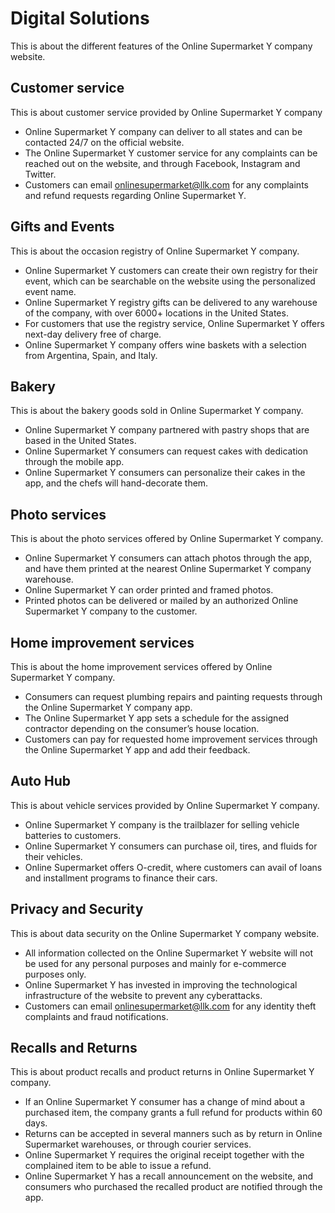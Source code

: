 # Digital Solutions

This is about the different features of the Online Supermarket Y company website.

## Customer service

This is about customer service provided by Online Supermarket Y company

- Online Supermarket Y company can deliver to all states and can be contacted 24/7 on the official website.
- The Online Supermarket Y customer service for any complaints can be reached out on the website, and through Facebook, Instagram and Twitter.
- Customers can email onlinesupermarket@llk.com for any complaints and refund requests regarding Online Supermarket Y.

## Gifts and Events

This is about the occasion registry of Online Supermarket Y company.

- Online Supermarket Y customers can create their own registry for their event, which can be searchable on the website using the personalized event name.
- Online Supermarket Y registry gifts can be delivered to any warehouse of the company, with over 6000+ locations in the United States.
- For customers that use the registry service, Online Supermarket Y offers next-day delivery free of charge.
- Online Supermarket Y company offers wine baskets with a selection from Argentina, Spain, and Italy.

## Bakery

This is about the bakery goods sold in Online Supermarket Y company.

- Online Supermarket Y company partnered with pastry shops that are based in the United States.
- Online Supermarket Y consumers can request cakes with dedication through the mobile app.
- Online Supermarket Y consumers can personalize their cakes in the app, and the chefs will hand-decorate them.

## Photo services

This is about the photo services offered by Online Supermarket Y company.

- Online Supermarket Y consumers can attach photos through the app, and have them printed at the nearest Online Supermarket Y company warehouse.
- Online Supermarket Y can order printed and framed photos.
- Printed photos can be delivered or mailed by an authorized Online Supermarket Y company to the customer.

## Home improvement services

This is about the home improvement services offered by Online Supermarket Y company.

- Consumers can request plumbing repairs and painting requests through the Online Supermarket Y company app.
- The Online Supermarket Y app sets a schedule for the assigned contractor depending on the consumer’s house location.
- Customers can pay for requested home improvement services through the Online Supermarket Y app and add their feedback.

## Auto Hub

This is about vehicle services provided by Online Supermarket Y company.

- Online Supermarket Y company is the trailblazer for selling vehicle batteries to customers.
- Online Supermarket Y consumers can purchase oil, tires, and fluids for their vehicles.
- Online Supermarket offers O-credit, where customers can avail of loans and installment programs to finance their cars.

## Privacy and Security

This is about data security on the Online Supermarket Y company website.

- All information collected on the Online Supermarket Y website will not be used for any personal purposes and mainly for e-commerce purposes only.
- Online Supermarket Y has invested in improving the technological infrastructure of the website to prevent any cyberattacks.
- Customers can email onlinesupermarket@llk.com for any identity theft complaints and fraud notifications.

## Recalls and Returns

This is about product recalls and product returns in Online Supermarket Y company.

- If an Online Supermarket Y consumer has a change of mind about a purchased item, the company grants a full refund for products within 60 days.
- Returns can be accepted in several manners such as by return in Online Supermarket warehouses, or through courier services.
- Online Supermarket Y requires the original receipt together with the complained item to be able to issue a refund.
- Online Supermarket Y has a recall announcement on the website, and consumers who purchased the recalled product are notified through the app.